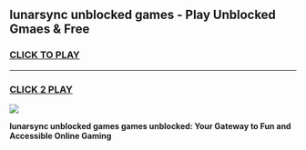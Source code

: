 
## lunarsync unblocked games - Play Unblocked Gmaes & Free
<h3>
<a href="https://premium.freeplayer.one?title=lunarsync_unblocked_games&ref=19F">CLICK TO PLAY</a></h3>
<hr>

<h3>
<a href="https://premium.freeplayer.one?title=lunarsync_unblocked_games&ref=19F">CLICK 2 PLAY</a>
  
</h3>

<a href="https://premium.freeplayer.one?title=lunarsync_unblocked_games&ref=19F/"><img src="https://clearcache.store/games.png"></a>


**lunarsync unblocked games games unblocked: Your Gateway to Fun and Accessible Online Gaming**
